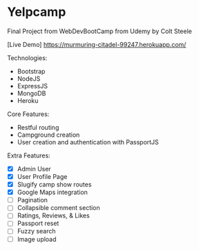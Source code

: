 # Yelpcamp

Final Project from WebDevBootCamp from Udemy by Colt Steele

[Live Demo] https://murmuring-citadel-99247.herokuapp.com/

Technologies:
- Bootstrap
- NodeJS
- ExpressJS
- MongoDB
- Heroku


Core Features:
- Restful routing
- Campground creation 
- User creation and authentication with PassportJS

Extra Features: 
- [x] Admin User
- [x] User Profile Page
- [x] Slugify camp show routes
- [x] Google Maps integration
- [ ] Pagination
- [ ] Collapsible comment section
- [ ] Ratings, Reviews, & Likes
- [ ] Passport reset
- [ ] Fuzzy search
- [ ] Image upload
